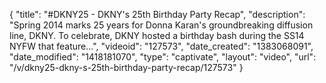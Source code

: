{
    "title": "#DKNY25 - DKNY's 25th Birthday Party Recap",
    "description": "Spring 2014 marks 25 years for Donna Karan's groundbreaking diffusion line, DKNY. To celebrate, DKNY hosted a birthday bash during the SS14 NYFW that feature...",
    "videoid": "127573",
    "date_created": "1383068091",
    "date_modified": "1418181070",
    "type": "captivate",
    "layout": "video",
    "url": "\/v\/dkny25-dkny-s-25th-birthday-party-recap\/127573"
}